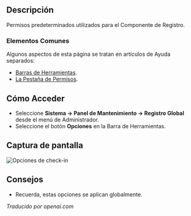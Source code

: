 <!-- Filename: Help4.x:Check-in:_Options  / Display title: Enregistrement : Options -->

## Descripción

Permisos predeterminados utilizados para el Componente de Registro.

### Elementos Comunes

Algunos aspectos de esta página se tratan en artículos de Ayuda separados:

* [Barras de Herramientas](jdocmanual?article=help/common-elements/toolbars).
* [La Pestaña de Permisos](jdocmanual?article=help/common-elements/edit-permissions).

## Cómo Acceder

- Seleccione **Sistema → Panel de Mantenimiento → Registro Global** desde
  el menú de Administrador.
- Seleccione el botón **Opciones** en la Barra de Herramientas.

## Captura de pantalla

![Opciones de check-in](../../../es/images/maintenance/check-in-options.png)

## Consejos

- Recuerda, estas opciones se aplican globalmente.

*Traducido por openai.com*

